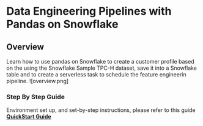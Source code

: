 
# Data Engineering Pipelines with Pandas on Snowflake

## Overview
Learn how to use pandas on Snowflake to create a customer profile based on the using the Snowflake Sample TPC-H dataset, save it into a Snowflake table and to create a serverless task to schedule the feature engineerin pipeline.
![overview.png]
### Step By Step Guide
Environment set up, and set-by-step instructions, please refer to this guide [**QuickStart Guide**](https://quickstarts.snowflake.com/guide/data_engineering_pipelines_with_snowpark_pandas/index.html#0)

